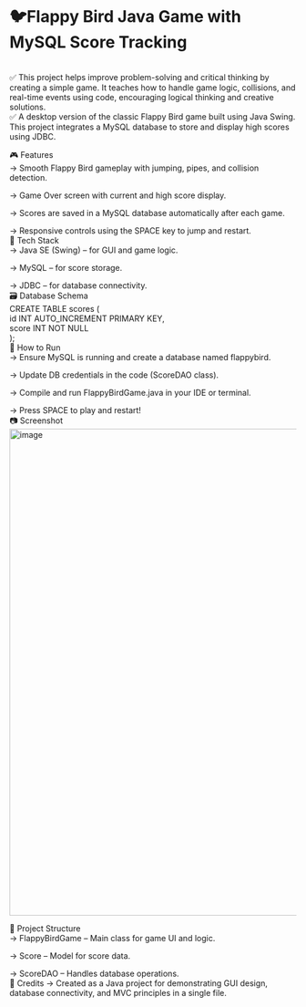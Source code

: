 # 🐦Flappy Bird Java Game with MySQL Score Tracking
<br>
</H4>✅ This project helps improve problem-solving and critical thinking by creating a simple game. It teaches how to handle game logic, collisions, and real-time events using code, encouraging logical thinking and creative solutions.
<BR>
✅ A desktop version of the classic Flappy Bird game built using Java Swing. This project integrates a MySQL database to store and display high scores using JDBC.
<br></H4>

🎮 Features
<BR>
->  Smooth Flappy Bird gameplay with jumping, pipes, and collision detection.

-> Game Over screen with current and high score display.

-> Scores are saved in a MySQL database automatically after each game.

-> Responsive controls using the SPACE key to jump and restart.
<BR>
🧱 Tech Stack
<BR>
-> Java SE (Swing) – for GUI and game logic.

-> MySQL – for score storage.

-> JDBC – for database connectivity.
<BR>
🗃️ Database Schema
<BR>
CREATE TABLE scores (<BR>
  id INT AUTO_INCREMENT PRIMARY KEY,<BR>
  score INT NOT NULL<BR>
);<BR>
🚀 How to Run
<BR>
-> Ensure MySQL is running and create a database named flappybird.

-> Update DB credentials in the code (ScoreDAO class).

-> Compile and run FlappyBirdGame.java in your IDE or terminal.

-> Press SPACE to play and restart!
<BR>
📷 Screenshot
<BR>
<img width="854" alt="image" src="https://github.com/user-attachments/assets/b6a6a753-efa6-46aa-adf0-fc3b49e3718e" />
<BR>

📁 Project Structure
<BR>
-> FlappyBirdGame – Main class for game UI and logic.

-> Score – Model for score data.

-> ScoreDAO – Handles database operations.
<BR>
🏁 Credits
-> Created as a Java project for demonstrating GUI design, database connectivity, and MVC principles in a single file.
<BR>


